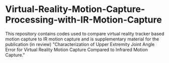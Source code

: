 # Virtual-Reality-Motion-Capture-Processing-with-IR-Motion-Capture
This repository contains codes used to compare virtual reality tracker based motion capture to IR motion capture and is supplementary material for the publication (in review) "Characterization of Upper Extremity Joint Angle Error for Virtual Reality Motion Capture Compared to Infrared Motion Capture."
